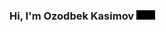 ### Hi, I'm Ozodbek Kasimov <video src="https://media.giphy.com/media/hvRJCLFzcasrR4ia7z/giphy.gif" width="30px" constrols autoplay> 

